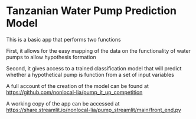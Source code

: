 # Tanzanian Water Pump Prediction Model

This is a basic app that performs two functions

First, it allows for the easy mapping of the data on the functionality of water pumps to allow hypothesis formation

Second, it gives access to a trained classification model that will predict whether a hypothetical pump is function from a set of input variables

A full account of the creation of the model can be found at https://github.com/nonlocal-lia/pump_it_up_competition

A working copy of the app can be accessed at https://share.streamlit.io/nonlocal-lia/pump_streamlit/main/front_end.py
